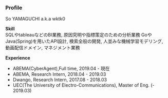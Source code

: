 ### Profile

So YAMAGUCHI a.k.a wktk0

**Skill**  
SQLやtableauなどのBI業務, 原因究明や指標策定のための分析業務
GoやJava(Spring)を用いたAPI設計, 検索全般の開発, 人並みな機械学習モデリング, 動画配信ドメイン, マネジメント業務

**Experience**
- ABEMA(CyberAgent),Full time, 2019.04 - 現在
- ABEMA, Research Intern, 2018.04 - 2019.03
- Dwango, Research Intern, 2017.08 - 2018.03
- UEC(The University of Electro-Communications), Master of Eng. (- 2019.03)
